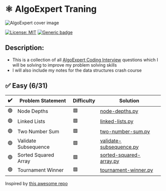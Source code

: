 
# ⚛ AlgoExpert Traning

![AlgoExpert cover image](https://cdn.prod.website-files.com/66bc0319fce51f7e5568a809/66cccf9f0831b90db80f9e82_63d939d762e51477220cd31b_AlgoExpert.webp)

 [![License: MIT](https://img.shields.io/badge/License-MIT-yellow.svg)](https://opensource.org/licenses/MIT "MIT License")
 [![Generic badge](https://img.shields.io/badge/lang-python-yellow.svg)](https://www.python.org/)

## Description:
- This is a collection of all [AlgoExpert Coding Interview](https://www.algoexpert.io/questions) questions which I will be solving to improve my problem solving skills </br>
- I will also include my notes for the data structures crash course

## ✅ Easy (6/31)

| ✔️ | Problem Statement | Difficulty | Solution |
|----|-------------------|------------|----------|
| 🟢 | Node Depths | 🟩 | [node-depths.py](questions/easy/node-depths.py) |
| 🟢 | Linked Lists | 🟩 | [linked-lists.py](questions/easy/linked-lists.py) |
| 🟢 | Two Number Sum | 🟩 | [two-number-sum.py](questions/easy/two-number-sum.py) |
| 🟢 | Validate Subsequence | 🟩 | [validate-subsequence.py](questions/easy/validate-subsequence.py) |
| 🟢 | Sorted Squared Array | 🟩 | [sorted-squared-array.py](questions/easy/sorted-squared-array.py) |
| 🟢 | Tournament Winner | 🟩 | [tournament-winner.py](questions/easy/tournament-winner.py) |


Inspired by [this awesome repo](https://github.com/das-jishu/algoexpert-data-structures-algorithms)
